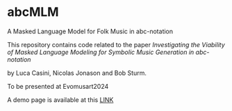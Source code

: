 # abcMLM
A Masked Language Model for Folk Music in abc-notation

This repository contains code related to the paper
_Investigating the Viability of Masked Language Modeling for Symbolic Music Generation in abc-notation_

by Luca Casini, Nicolas Jonason and Bob Sturm.

To be presented at Evomusart2024

A demo page is available at this [LINK](http://130.237.67.24:8080/)
